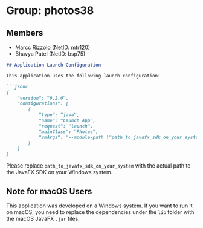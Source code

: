 # Group: photos38

## Members
- Marcc Rizzolo (NetID: mtr120)
- Bhavya Patel (NetID: bsp75)

```markdown
## Application Launch Configuration

This application uses the following launch configuration:

```jsonc
{
    "version": "0.2.0",
    "configurations": [
        {
            "type": "java",
            "name": "Launch App",
            "request": "launch",
            "mainClass": "Photos",
            "vmArgs": "--module-path \"path_to_javafx_sdk_on_your_system\" --add-modules javafx.controls,javafx.fxml"
        }
    ]
}
```

Please replace `path_to_javafx_sdk_on_your_system` with the actual path to the JavaFX SDK on your Windows system.

## Note for macOS Users

This application was developed on a Windows system. If you want to run it on macOS, you need to replace the dependencies under the `lib` folder with the macOS JavaFX `.jar` files.
```

